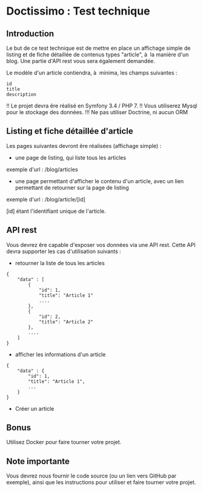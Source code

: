 # Doctissimo : Test technique

## Introduction

Le but de ce test technique est de mettre en place un affichage simple de listing et de fiche détaillée de contenus types "article", à  la manière d'un blog.
Une partie d'API rest vous sera également demandée.

Le modèle d'un article contiendra, à  minima, les champs suivantes :
```
id
title
description
```

!! Le projet devra êre réalisé en Symfony 3.4 / PHP 7.
!! Vous utiliserez Mysql pour le stockage des données.
!!! Ne pas utiliser Doctrine, ni aucun ORM


## Listing et fiche détaillée d'article

Les pages suivantes devront êre réalisées (affichage simple) : 

* une page de listing, qui liste tous les articles 

exemple d'url : /blog/articles

* une page permettant d'afficher le contenu d'un article, avec un lien permettant de retourner sur la page de listing

exemple d'url : /blog/article/[id]

[id] étant l'identifiant unique de l'article.


## API rest

Vous devrez êre capable d'exposer vos données via une API rest.
Cette API devra supporter les cas d'utilisation suivants :

* retourner la liste de tous les articles

```
{
	"data" : [
		{
			"id": 1,
			"title": "Article 1"
			....
		},
		{
			"id": 2,
			"title": "Article 2"
		},
		....
	]
}
```

* afficher les informations d'un article

```
{
	"data" : {
		"id": 1,
		"title": "Article 1",
		...
	}
}
```

* Créer un article


## Bonus

Utilisez Docker pour faire tourner votre projet.


## Note importante

Vous devrez nous fournir le code source (ou un lien vers GitHub par exemple), ainsi que les instructions pour utiliser et faire tourner votre projet.
